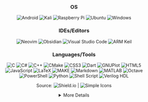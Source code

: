 <!-- <div align="center">
  
  <a href="https://github.com/belongtothenight">![Anurag's GitHub stats](https://github-readme-stats-git-masterrstaa-rickstaa.vercel.app/api?username=belongtothenight&theme=codeSTACKr&show_icons=true)</a>
  <a href="https://github.com/belongtothenight">[![Top Langs](https://github-readme-stats-git-masterrstaa-rickstaa.vercel.app/api/top-langs/?username=belongtothenight&theme=codeSTACKr&layout=compact&hide=jupyter%20notebook)](https://github.com/anuraghazra/github-readme-stats)</a>

</div> -->

<div align="center">
<!-- https://shields.io/badges to create more -->

### OS

![Android](https://img.shields.io/badge/Android-3DDC84?style=for-the-badge&logo=Android&logoColor=white)
![Kali](https://img.shields.io/badge/Kali-268BEE?style=for-the-badge&logo=kalilinux&logoColor=white)
![Raspberry Pi](https://img.shields.io/badge/-RaspberryPi-C51A4A?style=for-the-badge&logo=Raspberry-Pi)
![Ubuntu](https://img.shields.io/badge/Ubuntu-E95420?style=for-the-badge&logo=ubuntu&logoColor=white)
![Windows](https://img.shields.io/badge/Windows-0078D6?style=for-the-badge&logo=windows&logoColor=white)

### IDEs/Editors

![Neovim](https://img.shields.io/badge/NeoVim-%2357A143.svg?&style=for-the-badge&logo=neovim&logoColor=white)
![Obsidian](https://img.shields.io/badge/Obsidian-%23483699.svg?style=for-the-badge&logo=obsidian&logoColor=white)
![Visual Studio Code](https://img.shields.io/badge/Visual%20Studio%20Code-0078d7.svg?style=for-the-badge&logo=visual-studio-code&logoColor=white)
![ARM Keil](https://img.shields.io/badge/Keil%20MDK-0887ae?style=for-the-badge&logo=Arm%20Keil&logoColor=white)

### Languages/Tools

![C](https://img.shields.io/badge/c-%2300599C.svg?style=for-the-badge&logo=c&logoColor=white)
![C#](https://img.shields.io/badge/c%23-%23239120.svg?style=for-the-badge&logo=c-sharp&logoColor=white)
![C++](https://img.shields.io/badge/c++-%2300599C.svg?style=for-the-badge&logo=c%2B%2B&logoColor=white)
![CMake](https://img.shields.io/badge/cmake-da3434?style=for-the-badge&logo=cmake&logoColor=white)
![CSS3](https://img.shields.io/badge/css3-%231572B6.svg?style=for-the-badge&logo=css3&logoColor=white)
![Dart](https://img.shields.io/badge/dart-%230175C2.svg?style=for-the-badge&logo=dart&logoColor=white)
![GNUPlot](https://img.shields.io/badge/GNUPlot-f0a9f0?style=for-the-badge&logo=gnuplot&logoColor=white)
![HTML5](https://img.shields.io/badge/html5-%23E34F26.svg?style=for-the-badge&logo=html5&logoColor=white)
![JavaScript](https://img.shields.io/badge/javascript-%23323330.svg?style=for-the-badge&logo=javascript&logoColor=white)
![LaTeX](https://img.shields.io/badge/latex-%23008080.svg?style=for-the-badge&logo=latex&logoColor=white)
![MAKE](https://img.shields.io/badge/MAKE-427819?style=for-the-badge&logoColor=white)
![Markdown](https://img.shields.io/badge/markdown-%23000000.svg?style=for-the-badge&logo=markdown&logoColor=white)
![MATLAB](https://img.shields.io/badge/MATLAB-E16737?style=for-the-badge&logoColor=white)
![Octave](https://img.shields.io/badge/OCTAVE-darkblue?style=for-the-badge&logo=octave&logoColor=white)
![PowerShell](https://img.shields.io/badge/powershell-012456?style=for-the-badge&logo=powershell&logoColor=white)
![Python](https://img.shields.io/badge/python-3670A0?style=for-the-badge&logo=python&logoColor=white)
![Shell Script](https://img.shields.io/badge/shell_script-%23121011.svg?style=for-the-badge&logo=gnu-bash&logoColor=white)
![Verilog HDL](https://img.shields.io/badge/verilog_HDL-0898A9?style=for-the-badge&logoColor=white)

Source: ![Shield.io](https://shields.io/badges) | ![Simple Icons](https://simpleicons.org/)

</div>

<!--
Mantaining Shields.io Static Badge
1. badgeContent: <name>-<color> | ARM Keil-0887ae
2. style: <style options> | for-the-badge
3. logo: <logo name> | Arm Keil
4. logoColor: <color code> | white
-->

<div align="center">
<details><summary>More Details</summary>

## About me

<!-- <div align="left"> -->

- 👋 Hi, I’m @belongtothenight, currently studying in CYCU Electrical Engineering Master Degree.
- 👀 I’m interested in Drones, Control Systems, ML, DL, BD, audio, analog circuit design, IoT.
- I’m currently learning RTDSP, FPGA, CN, CF, QC.
- I've love to collaborate on: Anything!
- Email: dachuan516@gmail.com

<!-- </div> -->

## Possible Plans

<!-- <div align="left"> -->

1. a website keeping record of newest technology and developing history. (tech frontier/advance tree?)
2. host a database with content: minecraft pics, vids, mods, shaders, textures... language: MySQL, HTML?, JS?
3. code a minecraft mod for filming, player path/environment logging.

<!-- </div> -->

## Acronym

| acronym | fullword                            |
| ------- | ----------------------------------- |
| ML      | Machine Learning                    |
| DL      | Deep Learning                       |
| BD      | Big Data                            |
| IoT     | Internet of Things                  |
| RTDSP   | Real Time Digital Signal Processing |
| FPGA    | Field Programmable Gate Array       |
| CN      | Computer Network                    |
| CF      | Chaos and Fractal                   |
| QC      | Quantum Computing                   |

<!-- </div> -->

#### Update Time: 20230402

</details>
</div>

<!---
belongtothenight/belongtothenight is a ✨ special ✨ repository because its `README.md` (this file) appears on your GitHub profile.
You can click the Preview link to take a look at your changes.
--->
